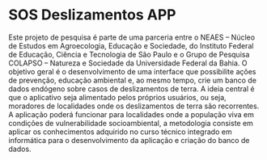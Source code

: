 # SOS Deslizamentos APP

  Este projeto de pesquisa é parte de uma parceria entre o NEAES – Núcleo de Estudos em Agroecologia, Educação e Sociedade, do Instituto Federal de Educação, Ciência e Tecnologia de São Paulo e o Grupo de Pesquisa COLAPSO – Natureza e Sociedade da Universidade Federal da Bahia. O objetivo geral é o desenvolvimento de uma interface que possibilite ações de prevenção, educação ambiental e, ao mesmo tempo, crie um banco de dados endógeno sobre casos de deslizamentos de terra. A ideia central é que o aplicativo seja alimentado pelos próprios usuários, ou seja, moradores de localidades onde os deslizamentos de terra são recorrentes. A aplicação poderá funcionar para localidades onde a população viva em condições de vulnerabilidade socioambiental, a metodologia consiste em aplicar os conhecimentos adquirido no curso técnico integrado em informática para o desenvolvimento da aplicação e criação do banco de dados.

